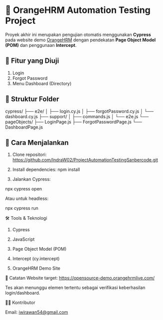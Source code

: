 # 🧪 OrangeHRM Automation Testing Project

Proyek akhir ini merupakan pengujian otomatis menggunakan **Cypress** pada website demo [OrangeHRM](https://opensource-demo.orangehrmlive.com/) dengan pendekatan **Page Object Model (POM)** dan penggunaan **Intercept**.

## 🔧 Fitur yang Diuji
1. Login
2. Forgot Password
3. Menu Dashboard (Directory)

## 📁 Struktur Folder
cypress/
├── e2e/
│   ├── login.cy.js
│   ├── forgotPassword.cy.js
│   └── dashboard.cy.js
├── support/
│   ├── commands.js
│   └── e2e.js
└── pageObjects/
    ├── LoginPage.js
    ├── ForgotPasswordPage.js
    └── DashboardPage.js


## 🚀 Cara Menjalankan

1. Clone repositori:
  https://github.com/IndraW02/ProjectAutomationTestingSanbercode.git

2. Install dependencies:
  npm install

3. Jalankan Cypress:

  npx cypress open

  Atau untuk headless:

  npx cypress run


🛠 Tools & Teknologi

1. Cypress

2. JavaScript

3. Page Object Model (POM)

4. Intercept (cy.intercept)

5. OrangeHRM Demo Site
   

📌 Catatan
Website target: https://opensource-demo.orangehrmlive.com/

Tes akan menunggu elemen tertentu sebagai verifikasi keberhasilan login/dashboard.


👨‍💻 Kontributor

Email: iwirawan54@gmail.com
